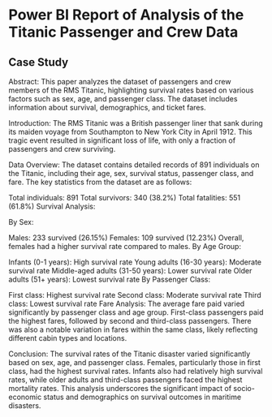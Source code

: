 # Power BI Report of Analysis of the Titanic Passenger and Crew Data

## Case Study

Abstract:
This paper analyzes the dataset of passengers and crew members of the RMS Titanic, highlighting survival rates based on various factors such as sex, age, and passenger class. The dataset includes information about survival, demographics, and ticket fares.

Introduction:
The RMS Titanic was a British passenger liner that sank during its maiden voyage from Southampton to New York City in April 1912. This tragic event resulted in significant loss of life, with only a fraction of passengers and crew surviving.

Data Overview:
The dataset contains detailed records of 891 individuals on the Titanic, including their age, sex, survival status, passenger class, and fare. The key statistics from the dataset are as follows:

Total individuals: 891
Total survivors: 340 (38.2%)
Total fatalities: 551 (61.8%)
Survival Analysis:

By Sex:

Males: 233 survived (26.15%)
Females: 109 survived (12.23%)
Overall, females had a higher survival rate compared to males.
By Age Group:

Infants (0-1 years): High survival rate
Young adults (16-30 years): Moderate survival rate
Middle-aged adults (31-50 years): Lower survival rate
Older adults (51+ years): Lowest survival rate
By Passenger Class:

First class: Highest survival rate
Second class: Moderate survival rate
Third class: Lowest survival rate
Fare Analysis:
The average fare paid varied significantly by passenger class and age group. First-class passengers paid the highest fares, followed by second and third-class passengers. There was also a notable variation in fares within the same class, likely reflecting different cabin types and locations.

Conclusion:
The survival rates of the Titanic disaster varied significantly based on sex, age, and passenger class. Females, particularly those in first class, had the highest survival rates. Infants also had relatively high survival rates, while older adults and third-class passengers faced the highest mortality rates. This analysis underscores the significant impact of socio-economic status and demographics on survival outcomes in maritime disasters.

